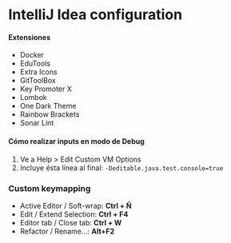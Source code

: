 # IntelliJ Idea configuration

#### Extensiones
- Docker
- EduTools
- Extra Icons
- GitToolBox
- Key Promoter X
- Lombok
- One Dark Theme
- Rainbow Brackets
- Sonar Lint

#### Cómo realizar inputs en modo de Debug
1. Ve a Help > Edit Custom VM Options
2. Incluye ésta línea al final:
`-Deditable.java.test.console=true`

### Custom keymapping

- Active Editor / Soft-wrap: __Ctrl + Ñ__
- Edit / Extend Selection: __Ctrl + F4__
- Editor tab / Close tab: __Ctrl + W__
- Refactor / Rename...: __Alt+F2__

